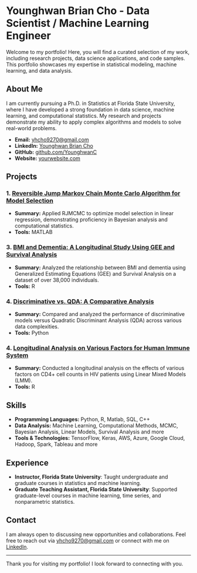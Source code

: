 # Younghwan Brian Cho - Data Scientist / Machine Learning Engineer

Welcome to my portfolio! Here, you will find a curated selection of my work, including research projects, data science applications, and code samples. This portfolio showcases my expertise in statistical modeling, machine learning, and data analysis.

## About Me
I am currently pursuing a Ph.D. in Statistics at Florida State University, where I have developed a strong foundation in data science, machine learning, and computational statistics. My research and projects demonstrate my ability to apply complex algorithms and models to solve real-world problems.

- **Email:** yhcho9270@gmail.com
- **LinkedIn:** [Younghwan Brian Cho](https://www.linkedin.com/in/yourusername)
- **GitHub:** [github.com/YounghwanC](https://github.com/YounghwanC)
- **Website:** [yourwebsite.com](https://younghwanc.github.io/)

## Projects

### 1. [Reversible Jump Markov Chain Monte Carlo Algorithm for Model Selection](https://github.com/YounghwanC/RJMCMC-algorithm.git)
- **Summary:** Applied RJMCMC to optimize model selection in linear regression, demonstrating proficiency in Bayesian analysis and computational statistics.
- **Tools:** MATLAB

### 3. [BMI and Dementia: A Longitudinal Study Using GEE and Survival Analysis](https://github.com/YounghwanC/longitudinal-bmi-dementia.git)
- **Summary:** Analyzed the relationship between BMI and dementia using Generalized Estimating Equations (GEE) and Survival Analysis on a dataset of over 38,000 individuals.
- **Tools:** R

### 4. [Discriminative vs. QDA: A Comparative Analysis](https://github.com/YounghwanC/discriminative-vs-QDA-comparative-analysis.git)
- **Summary:** Compared and analyzed the performance of discriminative models versus Quadratic Discriminant Analysis (QDA) across various data complexities.
- **Tools:** Python

### 4. [Longitudinal Analysis on Various Factors for Human Immune System](https://github.com/YounghwanC/longitudinal-analysis.git)
- **Summary:** Conducted a longitudinal analysis on the effects of various factors on CD4+ cell counts in HIV patients using Linear Mixed Models (LMM).
- **Tools:** R

## Skills

- **Programming Languages:** Python, R, Matlab, SQL, C++
- **Data Analysis:** Machine Learning, Computational Methods, MCMC, Bayesian Analysis, Linear Models, Survival Analysis and more
- **Tools & Technologies:** TensorFlow, Keras, AWS, Azure, Google Cloud, Hadoop, Spark, Tableau and more

## Experience
- **Instructor, Florida State University**: Taught undergraduate and graduate courses in statistics and machine learning.
- **Graduate Teaching Assistant, Florida State University**: Supported graduate-level courses in machine learning, time series, and nonparametric statistics.

## Contact
I am always open to discussing new opportunities and collaborations. Feel free to reach out via [yhcho9270@gmail.com](mailto:yhcho9270@gmail.com) or connect with me on [LinkedIn](https://www.linkedin.com/in/yourusername).

---

Thank you for visiting my portfolio! I look forward to connecting with you.
